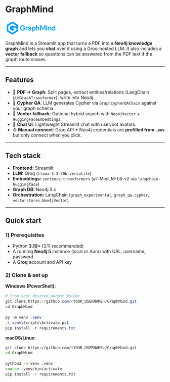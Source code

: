 # GraphMind

<img src="logo.png" alt="GraphMind logo" width="160"/>

GraphMind is a Streamlit app that turns a PDF into a **Neo4j knowledge graph** and lets you **chat** over it using a Groq-hosted LLM. It also includes a **vector fallback** so questions can be answered from the PDF text if the graph route misses.

---

## Features

- 📄 **PDF → Graph**: Split pages, extract entities/relations (LangChain `LLMGraphTransformer`), write into Neo4j.
- 🧠 **Cypher QA**: LLM generates Cypher via `GraphCypherQAChain` against your graph schema.
- 🧭 **Vector fallback**: Optional hybrid search with `Neo4jVector` + `HuggingFaceEmbeddings`.
- 💬 **Chat UI**: Lightweight Streamlit chat with user/bot avatars.
- ⚙️ **Manual connect**: Groq API + Neo4j credentials are **prefilled from `.env`** but only connect when you click.

---

## Tech stack

- **Frontend:** Streamlit  
- **LLM:** Groq (`llama-3.3-70b-versatile`)  
- **Embeddings:** `sentence-transformers` (all-MiniLM-L6-v2 via `langchain-huggingface`)  
- **Graph DB:** Neo4j 5.x  
- **Orchestration:** LangChain (`graph_experimental`, `graph_qa.cypher`, `vectorstores.Neo4jVector`)

---

## Quick start

### 1) Prerequisites
- Python **3.10+** (3.11 recommended)
- A running **Neo4j 5** instance (local or Aura) with URL, username, password
- A **Groq** account and API key

### 2) Clone & set up

**Windows (PowerShell):**
```powershell
# from your desired parent folder
git clone https://github.com/<YOUR_USERNAME>/GraphMind.git
cd GraphMind

py -m venv .venv
.\.venv\Scripts\Activate.ps1
pip install -r requirements.txt
```

**macOS/Linux:**
```bash
git clone https://github.com/<YOUR_USERNAME>/GraphMind.git
cd GraphMind

python3 -m venv .venv
source .venv/bin/activate
pip install -r requirements.txt
```

